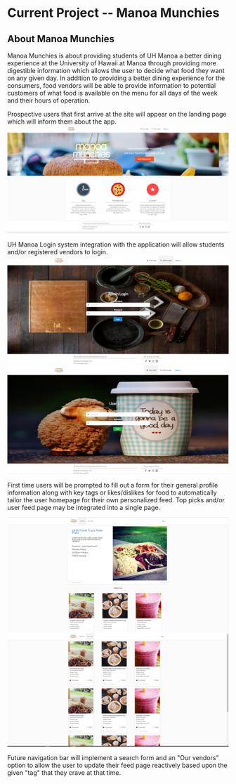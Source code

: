 
# Current Project -- Manoa Munchies

## About Manoa Munchies
Manoa Munchies is about providing students of UH Manoa a better dining experience at the University of Hawaii at Manoa through providing more digestible information which allows the user to decide what food they want on any given day. In addition to providing a better dining experience for the consumers, food vendors will be able to provide information to potential customers of what food is available on the menu for all days of the week and their hours of operation.

Prospective users that first arrive at the site will appear on the landing page which will inform them about the app.
![](doc/landing-page.PNG)

UH Manoa Login system integration with the application will allow students and/or registered vendors to login.
![](doc/admin-login-page.PNG)
![](doc/user-login-page.PNG)

First time users will be prompted to fill out a form for their general profile information along with key tags or likes/dislikes for food to automatically tailor the user homepage for their own personalized feed. Top picks and/or user feed page may be integrated into a single page.

![](doc/top-picks-page.PNG)
![](doc/your-feed-page.PNG)

Future navigation bar will implement a search form and an "Our vendors" option to allow the user to update their feed page reactively based upon the given "tag" that they crave at that time. 
